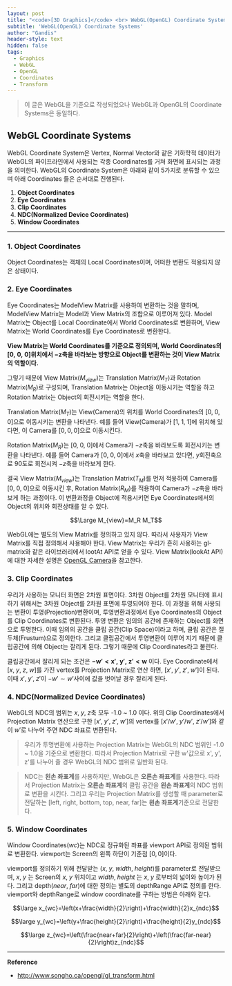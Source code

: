 ```yaml
---
layout: post
title: "<code>[3D Graphics]</code> <br> WebGL(OpenGL) Coordinate Systems"
subtitle: 'WebGL(OpenGL) Coordinate Systems'
author: "Gandis"
header-style: text
hidden: false
tags:
  - Graphics
  - WebGL
  - OpenGL
  - Coordinates
  - Transform
---
```


> 이 글은 WebGL을 기준으로 작성되었으나 WebGL과 OpenGL의 Coordinate Systems은 동일하다. 

## **WebGL Coordinate Systems**
WebGL Coordinate System은 Vertex, Normal Vector와 같은 기하학적 데이터가 WebGL의 파이프라인에서 사용되는 각종 Coordinates를 거쳐 화면에 표시되는 과정을 의미한다. WebGL의 Coordinate System은 아래와 같이 5가지로 분류할 수 있으며 아래 Coordinates 들은 순서대로 진행된다.

 1. **Object Coordinates**
 2. **Eye Coordinates**
 3. **Clip Coordinates**
 4. **NDC(Normalized Device Coordinates)**
 5. **Window Coordinates**

---

### **1. Object Coordinates**
Object Coordinates는 객체의 Local Coordinates이며, 어떠한 변환도 적용되지 않은 상태이다.

### **2. Eye Coordinates**
Eye Coordinates는 ModelView Matrix를 사용하여 변환하는 것을 말하며, ModelView Matrix는 Model과 View Matrix의 조합으로 이루어져 있다. Model Matrix는 Object를 Local Coordinate에서 World Coordinates로 변환하며, View Matrix는 World Coordinates를 Eye Coordinates로 변환한다.

**View Matrix는 World Coordinates를 기준으로 정의되며, World Coordinates의 $\boldsymbol{[0, \;0, \;0]}$위치에서 $\boldsymbol{-z}$축을 바라보는 방향으로 Object를 변환하는 것이 View Matrix의 역할이다.** 

그렇기 때문에 View Matrix($M_{view}$)는 Translation Matrix($M_T$)과 Rotation Matrix($M_R$)로 구성되며, Translation Matrix는 Object을 이동시키는 역할을 하고 Rotation Matrix는 Object의 회전시키는 역할을 한다. 

Translation Matrix($M_T$)는 View(Camera)의 위치를 World Coordinates의 $[0, \;0, \;0]$으로 이동시키는 변환을 나타낸다. 예를 들어 View(Camera)가 $[1, \;1, \;1]$에 위치해 있다면, 이 Camera를 $[0, 0, 0]$으로 이동시킨다.

Rotation Matrix($M_R$)는 $[0, \;0, \;0]$에서 Camera가 $-z$축을 바라보도록 회전시키는 변환을 나타낸다. 예를 들어 Camera가 $[0, \;0, \;0]$에서 $x$축을 바라보고 있다면, $y$회전축으로 90도로 회전시켜 $-z$축을 바라보게 한다.

결국 View Matrix($M_{view}$)는 Translation Matrix($T_M$)를 먼저 적용하여 Camera를 $[0, \;0, \;0]$으로 이동시킨 후, Rotation Matrix($R_M$)를 적용하여 Camera가 $-z$축을 바라보게 하는 과정이다. 이 변환과정을 Object에 적용시키면 Eye Coordinates에서의 Object의 위치와 회전상태를 알 수 있다.

$$\Large M_{view}=M_R M_T$$

WebGL에는 별도의 View Matrix를 정의하고 있지 않다. 따라서 사용자가 View Matrix를 직접 정의해서 사용해야 한다. View Matrix는 우리가 흔히 사용하는 gl-matrix와 같은 라이브러리에서 lootAt API로 얻을 수 있다. View Matrix(lookAt API)에 대한 자세한 설명은 [OpenGL Camera](http://www.songho.ca/opengl/gl_camera.html#lookat)을 참고한다.


### **3. Clip Coordinates**
우리가 사용하는 모니터 화면은 2차원 표면이다. 3차원 Object를 2차원 모니터에 표시하기 위해서는 3차원 Object를 2차원 표면에 투영되어야 한다. 이 과정을 위해 사용되는 변환이 투영(Projection)변환이며, 투영변환과정에서 Eye Coordinates의 Object를 Clip Coordinates로 변환된다. 
투영 변환은 임의의 공간에 존재하는 Object를 화면으로 투명한다. 이때 임의의 공간을 클립 공간(Clip Space)이라고 하며, 클립 공간은 절두체(Frustum)으로 정의한다. 그리고 클립공간에서 투영변환이 이루어 지기 때문에 클립공간에 의해 Object는 잘리게 된다. 그렇기 때문에 Clip Coordinates라고 불린다.

클립공간에서 잘리게 되는 조건은 $\boldsymbol{-w'< x',\;y',\;z'< w}$ 이다. Eye Coordinate에서 $[x, \;y, \;z, \;w]$를 가진 vertex를 Projection Matrix로 연산 하면, $[x', \;y', \;z', \;w']$이 된다. 이때 $x', \;y', \;z'$이 $-w'\sim w'$사이에 값을 벗어날 경우 잘리게 된다. 

### **4. NDC(Normalized Device Coordinates)**
WebGL의 NDC의 범위는 $x,\;y,\;z$축 모두 -1.0 ~ 1.0 이다. 위의 Clip Coordinates에서 Projection Matrix 연산으로 구한 $[x', \;y', \;z', \;w']$의 vertex를 $[x'/w', \;y'/w', \;z'/w']$와 같이 $w'$로 나누어 주면 NDC 좌표로 변환된다.

> 우리가 투명변환에 사용하는 Projection Matrix는 WebGL의 NDC 범위인 -1.0 ~ 1.0을 기준으로 변환한다. 따라서 Projection Matrix로 구한 w'값으로 x', y', z'를 나누어 줄 경우 WebGL의 NDC 범위로 일반화 된다.

> NDC는 **왼손 좌표계**를 사용하지만, WebGL은 **오른손 좌표계**를 사용한다. 따라서 Projection Matrix는 **오른손 좌표계**의 클립 공간을 **왼손 좌표계**의 NDC 범위로 변환을 시킨다. 그리고 우리는 Projection Matrix를 생성할 때 parameter로 전달하는 [left, right, bottom, top, near, far]는 **왼손 좌표계**기준으로 전달한다.

### **5. Window Coordinates**
Window Coordinates$(wc)$는 NDC로 정규화된 좌표를 viewport API로 정의된 범위로 변환한다. viewport는 Screen의 왼쪽 하단이 기준점 $[0, 0]$이다. 

viewport를 정의하기 위해 전달받는 $(x,\;y,\;width,\;height)$를 parameter로 전달받으며, $x,\;y$ 는 Screen의 $x,\;y$ 위치이고 $width,\;height$ 는 $x,\;y$ 로부터의 넓이와 높이가 된다. 그리고 depth$(near,\;far)$에 대한 정의는 별도의 depthRange API로 정의를 한다. viewport와 depthRange로 window coordinate를 구하는 방법은 아래와 같다.

$$\large x_{wc}=\left(x+\frac{width}{2}\right)+\frac{width}{2}x_{ndc}$$

$$\large y_{wc}=\left(y+\frac{height}{2}\right)+\frac{height}{2}y_{ndc}$$

$$\large z_{wc}=\left(\frac{near+far}{2}\right)+\left(\frac{far-near}{2}\right)z_{ndc}$$

---

**Reference**
- http://www.songho.ca/opengl/gl_transform.html
